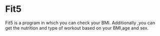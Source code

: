 # Fit5
Fit5 is a program in which you can check your BMI. Additionally ,you can get the nutrition and  type of workout based on your BMI,age and sex.
